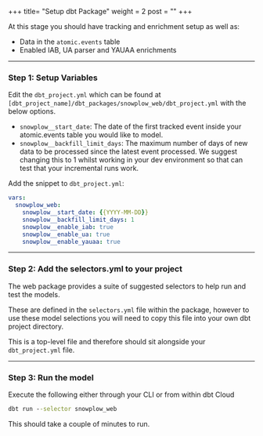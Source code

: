 +++
title= "Setup dbt Package"
weight = 2
post = ""
+++

At this stage you should have tracking and enrichment setup as well as:

- Data in the `atomic.events` table
- Enabled IAB, UA parser and YAUAA enrichments

***

### **Step 1:** Setup Variables

Edit the `dbt_project.yml` which can be found at `[dbt_project_name]/dbt_packages/snowplow_web/dbt_project.yml` with the below options. 

- `snowplow__start_date`: The date of the first tracked event inside your atomic.events table you would like to model.
- `snowplow__backfill_limit_days`: The maximum number of days of new data to be processed since the latest event processed. We suggest changing this to 1 whilst  working in your dev environment so that can test that your incremental runs work.

Add the snippet to `dbt_project.yml`:

```yml
vars:
  snowplow_web:
    snowplow__start_date: {{YYYY-MM-DD}}
    snowplow__backfill_limit_days: 1
    snowplow__enable_iab: true
    snowplow__enable_ua: true
    snowplow__enable_yauaa: true
```

***

### **Step 2:** Add the selectors.yml to your project

The web package provides a suite of suggested selectors to help run and test the models. 

These are defined in the `selectors.yml` file within the package, however to use these model selections you will need to copy this file into your own dbt project directory. 

This is a top-level file and therefore should sit alongside your `dbt_project.yml` file.

***

### **Step 3:** Run the model

Execute the following either through your CLI or from within dbt Cloud

```cmd
dbt run --selector snowplow_web
```

This should take a couple of minutes to run.

